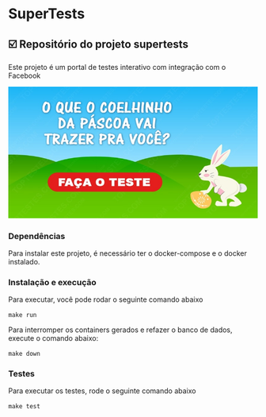 # SuperTests

## :ballot_box_with_check: Repositório do projeto supertests

Este projeto é um portal de testes interativo com integração com o Facebook

<p align="center">
  <img src="upload/o-que-o-coelhinho-da-pascoa-vai-trazer-para-voce/coelinho230317.jpg" />
</p>

### Dependências
Para instalar este projeto, é necessário ter o docker-compose e o docker instalado.

### Instalação e execução
Para executar, você pode rodar o seguinte comando abaixo
```
make run
```

Para interromper os containers gerados e refazer o banco de dados, execute o comando abaixo:
```
make down
```

### Testes
Para executar os testes, rode o seguinte comando abaixo
```
make test
```